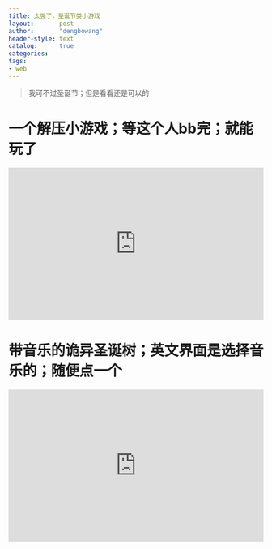 ```yaml
---
title: 太强了，圣诞节类小游戏
layout:       post
author:       "dengbowang"
header-style: text
catalog:      true
categories: 
tags: 
- web
---
```



>  我可不过圣诞节；但是看看还是可以的



# 一个解压小游戏；等这个人bb完；就能玩了

<iframe height="300" style="width: 100%;" scrolling="no" title="Christmas Cannon" src="https://codepen.io/ste-vg/embed/BazEQbY?default-tab=result" frameborder="no" loading="lazy" allowtransparency="true" allowfullscreen="true">
  See the Pen <a href="https://codepen.io/ste-vg/pen/BazEQbY">
  Christmas Cannon</a> by Steve Gardner (<a href="https://codepen.io/ste-vg">@ste-vg</a>)
  on <a href="https://codepen.io">CodePen</a>.
</iframe>


# 带音乐的诡异圣诞树；英文界面是选择音乐的；随便点一个
<iframe height="300" style="width: 100%;" scrolling="no" title="Musical Christmas Lights" src="https://codepen.io/dilums/embed/MWjEqaa?default-tab=result" frameborder="no" loading="lazy" allowtransparency="true" allowfullscreen="true">
  See the Pen <a href="https://codepen.io/dilums/pen/MWjEqaa">
  Musical Christmas Lights</a> by Dilum Sanjaya (<a href="https://codepen.io/dilums">@dilums</a>)
  on <a href="https://codepen.io">CodePen</a>.
</iframe>
